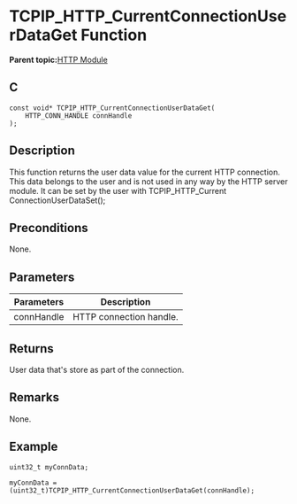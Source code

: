 # TCPIP\_HTTP\_CurrentConnectionUserDataGet Function

**Parent topic:**[HTTP Module](GUID-25A4CF50-2F8F-47E7-A90C-ABFA52814459.md)

## C

```
const void* TCPIP_HTTP_CurrentConnectionUserDataGet(
    HTTP_CONN_HANDLE connHandle
);
```

## Description

This function returns the user data value for the current HTTP connection. This data belongs to the user and is not used in any way by the HTTP server module. It can be set by the user with TCPIP\_HTTP\_Current ConnectionUserDataSet\(\);

## Preconditions

None.

## Parameters

|Parameters|Description|
|----------|-----------|
|connHandle|HTTP connection handle.|

## Returns

User data that's store as part of the connection.

## Remarks

None.

## Example

```
uint32_t myConnData;

myConnData = (uint32_t)TCPIP_HTTP_CurrentConnectionUserDataGet(connHandle);
```

